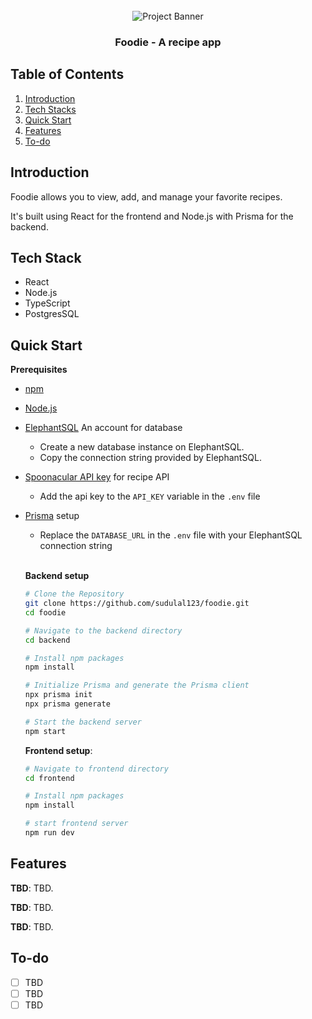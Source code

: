 <div align="center">
  <br />
    <a>
      <img src="" alt="Project Banner">
    </a>
  <br />
  <h3 align="center">Foodie - A recipe app</h3>
</div>

## <a name="table">Table of Contents</a>

1. [Introduction](#introduction)
2. [Tech Stacks](#tech-stacks)
3. [Quick Start](#quick-start)
4. [Features](#features)
5. [To-do](#to-do)

## <a name="introduction"> Introduction </a>

Foodie allows you to view, add, and manage your favorite recipes.

It's built using React for the frontend and Node.js with Prisma for the backend.

## <a name="tech-stacks"> Tech Stack </a>

- React
- Node.js
- TypeScript
- PostgresSQL

## <a name="quick-start"> Quick Start </a>

**Prerequisites**

- [npm](https://www.npmjs.com/)
- [Node.js](https://nodejs.org/en)
- [ElephantSQL](https://www.elephantsql.com/) An account for database
  - Create a new database instance on ElephantSQL.
  - Copy the connection string provided by ElephantSQL.
- [Spoonacular API key](https://spoonacular.com/food-api) for recipe API
  - Add the api key to the `API_KEY` variable in the `.env` file
- [Prisma](https://www.prisma.io/) setup

  - Replace the `DATABASE_URL` in the `.env` file with your ElephantSQL connection string

  <br/>

  **Backend setup**

  ```bash
  # Clone the Repository
  git clone https://github.com/sudulal123/foodie.git
  cd foodie

  # Navigate to the backend directory
  cd backend

  # Install npm packages
  npm install

  # Initialize Prisma and generate the Prisma client
  npx prisma init
  npx prisma generate

  # Start the backend server
  npm start
  ```

  **Frontend setup**:

  ```bash
  # Navigate to frontend directory
  cd frontend

  # Install npm packages
  npm install

  # start frontend server
  npm run dev
  ```

## <a name="features"> Features </a>

**TBD**: TBD.

**TBD**: TBD.

**TBD**: TBD.

## <a name="to-do"> To-do </a>

- [ ] TBD
- [ ] TBD
- [ ] TBD
